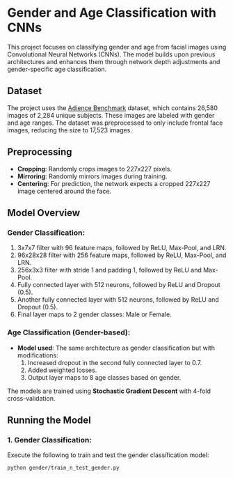# Gender and Age Classification with CNNs

This project focuses on classifying gender and age from facial images using Convolutional Neural Networks (CNNs). The model builds upon previous architectures and enhances them through network depth adjustments and gender-specific age classification.

## Dataset
The project uses the [Adience Benchmark](http://www.openu.ac.il/home/hassner/Adience/data.html) dataset, which contains 26,580 images of 2,284 unique subjects. These images are labeled with gender and age ranges. The dataset was preprocessed to only include frontal face images, reducing the size to 17,523 images.

## Preprocessing
- **Cropping**: Randomly crops images to 227x227 pixels.
- **Mirroring**: Randomly mirrors images during training.
- **Centering**: For prediction, the network expects a cropped 227x227 image centered around the face.

## Model Overview

### Gender Classification:
1. 3x7x7 filter with 96 feature maps, followed by ReLU, Max-Pool, and LRN.
2. 96x28x28 filter with 256 feature maps, followed by ReLU, Max-Pool, and LRN.
3. 256x3x3 filter with stride 1 and padding 1, followed by ReLU and Max-Pool.
4. Fully connected layer with 512 neurons, followed by ReLU and Dropout (0.5).
5. Another fully connected layer with 512 neurons, followed by ReLU and Dropout (0.5).
6. Final layer maps to 2 gender classes: Male or Female.

### Age Classification (Gender-based):
- **Model used**: The same architecture as gender classification but with modifications:
  1. Increased dropout in the second fully connected layer to 0.7.
  2. Added weighted losses.
  3. Output layer maps to 8 age classes based on gender.

The models are trained using **Stochastic Gradient Descent** with 4-fold cross-validation.

## Running the Model

### 1. Gender Classification:
Execute the following to train and test the gender classification model:
```bash
python gender/train_n_test_gender.py

